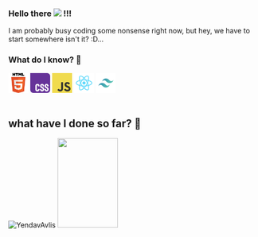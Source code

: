 ### Hello there  <img src="https://media.giphy.com/media/hvRJCLFzcasrR4ia7z/giphy.gif" width="25px"> !!!

<p>I am probably busy coding some nonsense right now, but hey, we have to start somewhere isn't it? :D...<p>
  
### What do I know? 🤔
<div>
<code><img height="40" src="https://raw.githubusercontent.com/github/explore/80688e429a7d4ef2fca1e82350fe8e3517d3494d/topics/html/html.png"></code>
<code><img height="40" src="https://raw.githubusercontent.com/github/explore/80688e429a7d4ef2fca1e82350fe8e3517d3494d/topics/css/css.png"></code>
<code><img height="40" src="https://raw.githubusercontent.com/github/explore/80688e429a7d4ef2fca1e82350fe8e3517d3494d/topics/javascript/javascript.png"></code>
<code><img height="40" src="https://raw.githubusercontent.com/github/explore/80688e429a7d4ef2fca1e82350fe8e3517d3494d/topics/react/react.png"></code>
<code><img height="40" src="https://raw.githubusercontent.com/github/explore/80688e429a7d4ef2fca1e82350fe8e3517d3494d/topics/tailwind/tailwind.png"></code>
</div><br>

## what have I done so far? 💬
<div> 
  <img height="180em" width="49%" src="https://github-readme-stats.vercel.app/api?username=yendavavlis&show_icons=true" alt="YendavAvlis" />
  <img height="180em" width="49%" src="https://github-readme-stats.vercel.app/api/top-langs/?username=yendavavlis&show_icons=truei&layout=compact&langs_count=7&"/>
 </div>
<!--
**YendavAvlis/YendavAvlis** is a ✨ _special_ ✨ repository because its `README.md` (this file) appears on your GitHub profile.

Here are some ideas to get you started:

- 🔭 I’m currently working on ...
- 🌱 I’m currently learning ...
- 👯 I’m looking to collaborate on ...
- 🤔 I’m looking for help with ...
- 💬 Ask me about ...
- 📫 How to reach me: ...
- 😄 Pronouns: ...
- ⚡ Fun fact: ...
-->
